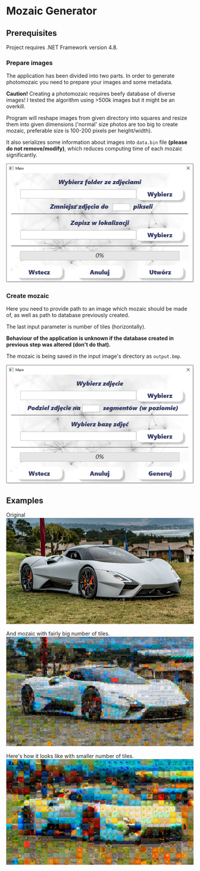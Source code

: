 # Mozaic Generator

## Prerequisites

Project requires .NET Framework version 4.8. 

### Prepare images

The application has been divided into two parts. In order to generate photomozaic you need to prepare your images and some metadata.

**Caution!**
Creating a photomozaic requires beefy database of diverse images!
I tested the algorithm using >500k images but it might be an overkill.

Program will reshape images from given directory into squares and resize them into given dimensions ('normal' size photos are too big to create mozaic, preferable size is 100-200 pixels per height/width). 

It also serializes some information about images into `data.bin` file **(please do not remove/modify)**, which reduces computing time of each mozaic significantly.

![](pictures/prepare.PNG)

### Create mozaic

Here you need to provide path to an image which mozaic should be made of, as well as path to database previously created.

The last input parameter is number of tiles (horizontally).

**Behaviour of the application is unknown if the database created in previous step was altered (don't do that).**

The mozaic is being saved in the input image's directory as `output.bmp`.

![](pictures/create.PNG)

## Examples

Original
![](pictures/car.jpg)

And mozaic with fairly big number of tiles.
![](pictures/carsmall.PNG)

Here's how it looks like with smaller number of tiles.
![](pictures/carbig.PNG)
